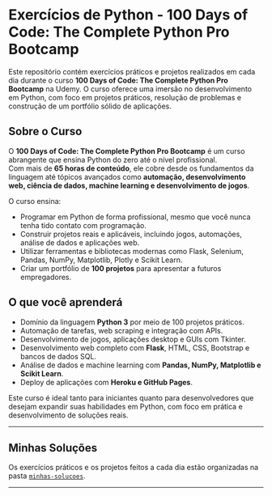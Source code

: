# Exercícios de Python - 100 Days of Code: The Complete Python Pro Bootcamp

Este repositório contém exercícios práticos e projetos realizados em cada dia durante o curso **100 Days of Code: The Complete Python Pro Bootcamp** na Udemy. O curso oferece uma imersão no desenvolvimento em Python, com foco em projetos práticos, resolução de problemas e construção de um portfólio sólido de aplicações.

## Sobre o Curso

O **100 Days of Code: The Complete Python Pro Bootcamp** é um curso abrangente que ensina Python do zero até o nível profissional.  
Com mais de **65 horas de conteúdo**, ele cobre desde os fundamentos da linguagem até tópicos avançados como **automação, desenvolvimento web, ciência de dados, machine learning e desenvolvimento de jogos**.  

O curso ensina:
- Programar em Python de forma profissional, mesmo que você nunca tenha tido contato com programação.
- Construir projetos reais e aplicáveis, incluindo jogos, automações, análise de dados e aplicações web.
- Utilizar ferramentas e bibliotecas modernas como Flask, Selenium, Pandas, NumPy, Matplotlib, Plotly e Scikit Learn.
- Criar um portfólio de **100 projetos** para apresentar a futuros empregadores.

## O que você aprenderá

- Domínio da linguagem **Python 3** por meio de 100 projetos práticos.
- Automação de tarefas, web scraping e integração com APIs.
- Desenvolvimento de jogos, aplicações desktop e GUIs com Tkinter.
- Desenvolvimento web completo com **Flask**, HTML, CSS, Bootstrap e bancos de dados SQL.
- Análise de dados e machine learning com **Pandas, NumPy, Matplotlib e Scikit Learn**.
- Deploy de aplicações com **Heroku e GitHub Pages**.

Este curso é ideal tanto para iniciantes quanto para desenvolvedores que desejam expandir suas habilidades em Python, com foco em prática e desenvolvimento de soluções reais.

---

## Minhas Soluções
Os exercícios práticos e os projetos feitos a cada dia estão organizadas na pasta [`minhas-solucoes`](./minhas-solucoes).

---